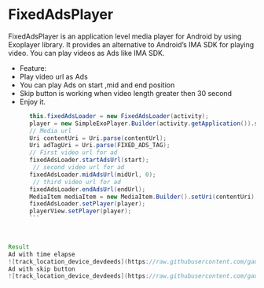# FixedAdsPlayer
FixedAdsPlayer is an application level media player for Android by using Exoplayer library. 
It provides an
alternative to Android’s IMA SDK for playing video.
You can play videos as Ads like IMA SDK.

<ul>
<li>Feature:</li>
<li>Play video url as Ads</li>
<li>You can play Ads on start ,mid and end position</li>
<li>Skip button is working when video length greater then 30 second</li>
<li>Enjoy it.</li>
       </ul> 
  
  ```java
        this.fixedAdsLoader = new FixedAdsLoader(activity);
        player = new SimpleExoPlayer.Builder(activity.getApplication()).setMediaSourceFactory(mediaSourceFactory).build();
        // Media url
        Uri contentUri = Uri.parse(contentUrl);
        Uri adTagUri = Uri.parse(FIXED_ADS_TAG);
        // First video url for ad
        fixedAdsLoader.startAdsUrl(start);
         // second video url for ad
        fixedAdsLoader.midAdsUrl(midUrl, 0);
         // third video url for ad
        fixedAdsLoader.endAdsUrl(endUrl);
        MediaItem mediaItem = new MediaItem.Builder().setUri(contentUri).setAdTagUri(adTagUri).build();
        fixedAdsLoader.setPlayer(player);
        playerView.setPlayer(player);
        ```


        
Result
Ad with time elapse
![track_location_device_devdeeds](https://raw.githubusercontent.com/gautamlook/FixedAdsPlayer/main/ad2.png)
Ad with skip button
![track_location_device_devdeeds](https://raw.githubusercontent.com/gautamlook/FixedAdsPlayer/main/ad3.png)

